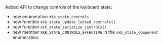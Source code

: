 Added API to change controls of the keyboard state:
- new enumeration `xkb_state_controls`
- new function `xkb_state_update_locked_controls()`
- new function `xkb_state_serialize_controls()`
- new member `XKB_STATE_CONTROLS_EFFECTIVE` in the `xkb_state_component`
  enumeration.
